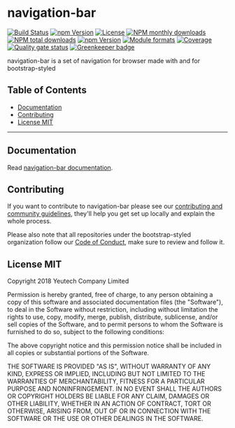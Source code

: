 # navigation-bar

[![Build Status](https://travis-ci.org/bootstrap-styled/navigation-bar.svg?branch=master)](https://travis-ci.org/bootstrap-styled/navigation-bar) [![npm Version](https://img.shields.io/npm/v/@bootstrap-styled/navigation-bar.svg?style=flat)](https://www.npmjs.com/package/@bootstrap-styled/navigation-bar) [![License](https://img.shields.io/npm/l/@bootstrap-styled/navigation-bar.svg?style=flat)](https://www.npmjs.com/package/@bootstrap-styled/navigation-bar) [![NPM monthly downloads](https://img.shields.io/npm/dm/@bootstrap-styled/navigation-bar.svg?style=flat)](https://npmjs.org/package/@bootstrap-styled/navigation-bar) [![NPM total downloads](https://img.shields.io/npm/dt/@bootstrap-styled/navigation-bar.svg?style=flat)](https://npmjs.org/package/@bootstrap-styled/navigation-bar) [![npm Version](https://img.shields.io/node/v/@bootstrap-styled/navigation-bar.svg?style=flat)](https://www.npmjs.com/package/@bootstrap-styled/navigation-bar) [![Module formats](https://img.shields.io/badge/module%20formats-umd%2C%20cjs%2C%20esm-green.svg?style=flat)](https://www.npmjs.com/package/@bootstrap-styled/navigation-bar)
[![Coverage](https://sonarcloud.io/api/project_badges/measure?project=com.github.bootstrap-styled.navigation-bar&metric=coverage)](https://sonarcloud.io/dashboard?id=com.github.bootstrap-styled.navigation-bar) [![Quality gate status](https://sonarcloud.io/api/project_badges/measure?project=com.github.bootstrap-styled.navigation-bar&metric=alert_status)](https://sonarcloud.io/dashboard?id=com.github.bootstrap-styled.navigation-bar) [![Greenkeeper badge](https://badges.greenkeeper.io/bootstrap-styled/navigation-bar.svg)](https://greenkeeper.io/)

navigation-bar is a set of navigation for browser made with and for bootstrap-styled

## Table of Contents

  - [Documentation](#documentation)
  - [Contributing](#contributing)
  - [License MIT](#license-mit)

---

## Documentation

Read [navigation-bar documentation](https://bootstrap-styled.github.io/navigation-bar).


## Contributing

If you want to contribute to navigation-bar please see our [contributing and community guidelines](./CONTRIBUTING.md), they\'ll help you get set up locally and explain the whole process.

Please also note that all repositories under the bootstrap-styled organization follow our [Code of Conduct](./CODE_OF_CONDUCT.md), make sure to review and follow it.

## License MIT

Copyright 2018 Yeutech Company Limited

Permission is hereby granted, free of charge, to any person obtaining a copy of this software and associated documentation files (the "Software"), to deal in the Software without restriction, including without limitation the rights to use, copy, modify, merge, publish, distribute, sublicense, and/or sell copies of the Software, and to permit persons to whom the Software is furnished to do so, subject to the following conditions:

The above copyright notice and this permission notice shall be included in all copies or substantial portions of the Software.

THE SOFTWARE IS PROVIDED "AS IS", WITHOUT WARRANTY OF ANY KIND, EXPRESS OR IMPLIED, INCLUDING BUT NOT LIMITED TO THE WARRANTIES OF MERCHANTABILITY, FITNESS FOR A PARTICULAR PURPOSE AND NONINFRINGEMENT. IN NO EVENT SHALL THE AUTHORS OR COPYRIGHT HOLDERS BE LIABLE FOR ANY CLAIM, DAMAGES OR OTHER LIABILITY, WHETHER IN AN ACTION OF CONTRACT, TORT OR OTHERWISE, ARISING FROM, OUT OF OR IN CONNECTION WITH THE SOFTWARE OR THE USE OR OTHER DEALINGS IN THE SOFTWARE.

